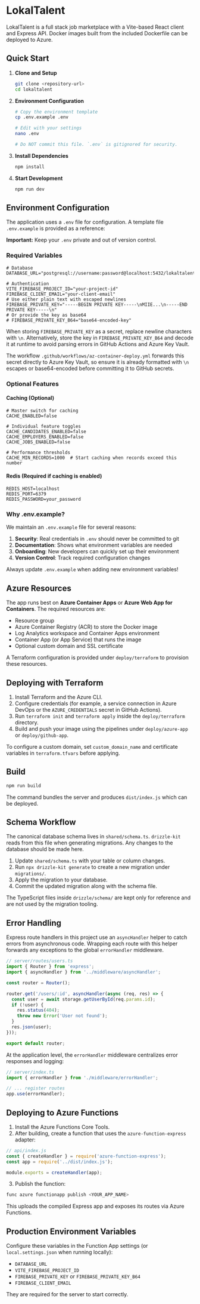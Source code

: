 # LokalTalent

LokalTalent is a full stack job marketplace with a Vite-based React client and Express API. Docker images built from the included Dockerfile can be deployed to Azure.

## Quick Start

1. **Clone and Setup**
   ```bash
   git clone <repository-url>
   cd lokaltalent
   ```

2. **Environment Configuration**
   ```bash
   # Copy the environment template
   cp .env.example .env
   
   # Edit with your settings
   nano .env

   # Do NOT commit this file. `.env` is gitignored for security.
   ```

3. **Install Dependencies**
   ```bash
   npm install
   ```

4. **Start Development**
   ```bash
   npm run dev
   ```

## Environment Configuration

The application uses a `.env` file for configuration. A template file `.env.example` is provided as a reference:

**Important:** Keep your `.env` private and out of version control.

### Required Variables

```env
# Database
DATABASE_URL="postgresql://username:password@localhost:5432/lokaltalent"

# Authentication
VITE_FIREBASE_PROJECT_ID="your-project-id"
FIREBASE_CLIENT_EMAIL="your-client-email"
# Use either plain text with escaped newlines
FIREBASE_PRIVATE_KEY="-----BEGIN PRIVATE KEY-----\nMIIE...\n-----END PRIVATE KEY-----\n"
# Or provide the key as base64
# FIREBASE_PRIVATE_KEY_B64="base64-encoded-key"
```

When storing `FIREBASE_PRIVATE_KEY` as a secret, replace newline characters with
`\n`. Alternatively, store the key in `FIREBASE_PRIVATE_KEY_B64` and decode it at
runtime to avoid parsing errors in GitHub Actions and Azure Key Vault.

The workflow `.github/workflows/az-container-deploy.yml` forwards this secret
directly to Azure Key Vault, so ensure it is already formatted with `\n` escapes
or base64-encoded before committing it to GitHub secrets.

### Optional Features

#### Caching (Optional)
```env
# Master switch for caching
CACHE_ENABLED=false

# Individual feature toggles
CACHE_CANDIDATES_ENABLED=false
CACHE_EMPLOYERS_ENABLED=false
CACHE_JOBS_ENABLED=false

# Performance thresholds
CACHE_MIN_RECORDS=1000  # Start caching when records exceed this number
```

#### Redis (Required if caching is enabled)
```env
REDIS_HOST=localhost
REDIS_PORT=6379
REDIS_PASSWORD=your_password
```

### Why .env.example?

We maintain an `.env.example` file for several reasons:
1. **Security**: Real credentials in `.env` should never be committed to git
2. **Documentation**: Shows what environment variables are needed
3. **Onboarding**: New developers can quickly set up their environment
4. **Version Control**: Track required configuration changes

Always update `.env.example` when adding new environment variables!

## Azure Resources

The app runs best on **Azure Container Apps** or **Azure Web App for Containers**. The required resources are:

- Resource group
- Azure Container Registry (ACR) to store the Docker image
- Log Analytics workspace and Container Apps environment
- Container App (or App Service) that runs the image
- Optional custom domain and SSL certificate

A Terraform configuration is provided under `deploy/terraform` to provision these resources.

## Deploying with Terraform

1. Install Terraform and the Azure CLI.
2. Configure credentials (for example, a service connection in Azure DevOps or the `AZURE_CREDENTIALS` secret in GitHub Actions).
3. Run `terraform init` and `terraform apply` inside the `deploy/terraform` directory.
4. Build and push your image using the pipelines under `deploy/azure-app` or `deploy/github-app`.

To configure a custom domain, set `custom_domain_name` and certificate variables in `terraform.tfvars` before applying.

## Build

```bash
npm run build
```


The command bundles the server and produces `dist/index.js` which can be deployed.


## Schema Workflow

The canonical database schema lives in `shared/schema.ts`. `drizzle-kit` reads
from this file when generating migrations. Any changes to the database should be
made here.

1. Update `shared/schema.ts` with your table or column changes.
2. Run `npx drizzle-kit generate` to create a new migration under `migrations/`.
3. Apply the migration to your database.
4. Commit the updated migration along with the schema file.

The TypeScript files inside `drizzle/schema/` are kept only for reference and are
not used by the migration tooling.

## Error Handling

Express route handlers in this project use an `asyncHandler` helper to catch
errors from asynchronous code. Wrapping each route with this helper forwards any
exceptions to the global `errorHandler` middleware.

```typescript
// server/routes/users.ts
import { Router } from 'express';
import { asyncHandler } from '../middleware/asyncHandler';

const router = Router();

router.get('/users/:id', asyncHandler(async (req, res) => {
  const user = await storage.getUserById(req.params.id);
  if (!user) {
    res.status(404);
    throw new Error('User not found');
  }
  res.json(user);
}));

export default router;
```

At the application level, the `errorHandler` middleware centralizes error
responses and logging:

```typescript
// server/index.ts
import { errorHandler } from './middleware/errorHandler';

// ... register routes
app.use(errorHandler);
```

## Deploying to Azure Functions

1. Install the Azure Functions Core Tools.
2. After building, create a function that uses the `azure-function-express` adapter:

```javascript
// api/index.js
const { createHandler } = require('azure-function-express');
const app = require('../dist/index.js');

module.exports = createHandler(app);
```

3. Publish the function:

```bash
func azure functionapp publish <YOUR_APP_NAME>
```

This uploads the compiled Express app and exposes its routes via Azure Functions.

## Production Environment Variables

Configure these variables in the Function App settings (or `local.settings.json` when running locally):

- `DATABASE_URL`
- `VITE_FIREBASE_PROJECT_ID`
- `FIREBASE_PRIVATE_KEY` or `FIREBASE_PRIVATE_KEY_B64`
- `FIREBASE_CLIENT_EMAIL`

They are required for the server to start correctly.
